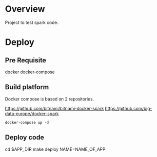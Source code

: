 
# Overview

Project to test spark code.

# Deploy

## Pre Requisite

docker
docker-compose

## Build platform

Docker compose is based on 2 repositories.

https://github.com/bitnami/bitnami-docker-spark
https://github.com/big-data-europe/docker-spark

```
docker-compose up -d
```

## Deploy code
cd $APP_DIR
make deploy NAME=NAME_OF_APP
